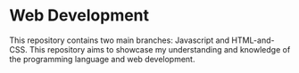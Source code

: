 # Web Development

This repository contains two main branches: Javascript and HTML-and-CSS. This repository aims to showcase my understanding and knowledge of the programming language and web development.
